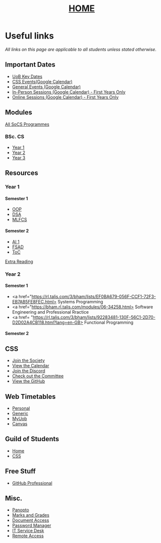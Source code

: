 <header style="text-align:center">
<h1><a href="https://mattythehacker.github.io/FirstYearCSResources/"><b>HOME</b></a></h1>
</header>

# Useful links

*All links on this page are applicable to all students unless stated otherwise.*

## Important Dates

- <a href="https://www.birmingham.ac.uk/welcome/2021/wellbeing/parents/key-dates.aspx">UoB Key Dates</a>
- <a href="https://calendar.google.com/calendar/embed?src=kg5v9k480jn2qahpmq33h8g7cs%40group.calendar.google.com&ctz=Europe%2FLondon">CSS Events(Google Calendar)</a>
- <a href="https://calendar.google.com/calendar/embed?src=311upsnbjculbu3ed2bjvlrqh8%40group.calendar.google.com&ctz=Europe%2FLondon">General Events (Google Calendar)</a>
- <a href="https://calendar.google.com/calendar/embed?src=i356ffimkc4qrtnhjajos4jt9c%40group.calendar.google.com&ctz=Europe%2FLondon">In-Person Sessions (Google Calendar) - First Years Only</a>
- <a href="https://calendar.google.com/calendar/embed?src=6q1ut7h5hj96pilm84855oclrg%40group.calendar.google.com&ctz=Europe%2FLondon">Online Sessions (Google Calendar) - First Years Only</a>

## Modules

<a href="https://www.cs.bham.ac.uk/internal/programmes/2021">All SoCS Programmes</a><br>


### BSc. CS

- <a href="https://www.cs.bham.ac.uk/internal/programmes/2021/4436/years/1">Year 1</a>
- <a href="https://www.cs.bham.ac.uk/internal/programmes/2021/4436/years/2">Year 2</a>
- <a href="https://www.cs.bham.ac.uk/internal/programmes/2021/4436/years/3">Year 3</a>


## Resources

### Year 1

#### Semester 1
- <a href="https://rl.talis.com/3/bham/lists/B7DB904B-AD4C-4058-A3E2-C1B29783B6E9.html?lang=en-GB&login=1">OOP</a>
- <a href="https://rl.talis.com/3/bham/lists/9D90A298-56FA-D257-8912-E8D987062F10.html?lang=en-GB&login=1">DSA</a> 
- <a href="https://rl.talis.com/3/bham/lists/CB5A15D8-9C29-5D06-340B-74FD52A84B65.html?lang=en-GB&login=1">MLFCS</a>

#### Semester 2
- <a href="https://rl.talis.com/3/bham/lists/6CD8B1EF-2CFC-5495-2E12-B6863ECA599D.html?lang=en-GB&login=1">AI 1</a>
- <a href="https://rl.talis.com/3/bham/lists/A592D915-F733-4481-CB8D-B6A3A2AA2F4D.html?lang=en-GB&login=1">FSAD</a>
- <a href="https://rl.talis.com/3/bham/lists/2368E554-0AE3-2A9C-2F25-51B8FA06E416.html?lang=en-GB&login=1">ToC</a>

<a href="https://rhysimus.com/resources/">Extra Reading</a>

### Year 2

#### Semester 1
- <a href="https://rl.talis.com/3/bham/lists/EF0BA679-056F-CCF1-72F3-EB7AB5FE8FEC.html> Systems Programming </a>
- <a href="https://bham.rl.talis.com/modules/06-34258.html> Software Engineering and Professional Rractice </a>
- <a href= "https://rl.talis.com/3/bham/lists/92283481-130F-56C1-2D70-D2D02A4CB118.html?lang=en-GB> Functional Programming </a>


#### Semester 2




## CSS
- <a href="https://cssbham.com/join">Join the Society</a>
- <a href="https://cssbham.com/calendar">View the Calendar</a>
- <a href="https://cssbham.com/discord">Join the Discord</a>
- <a href="https://cssbham.com/committee">Check out the Committee</a>
- <a href="https://cssbham.com/github">View the GitHub</a>

## Web Timetables
- <a href="https://onlinetimetables.bham.ac.uk/Timetable/current_academic_year_2/default.aspx">Personal</a> 
- <a href="https://onlinetimetables.bham.ac.uk/Timetable/current_academic_year/">Generic</a>
- <a href="https://myuob.bham.ac.uk/dashboard/student">MyUob</a>
- <a href="https://canvas.bham.ac.uk/calendar">Canvas</a>

## Guild of Students
- <a href="https://www.guildofstudents.com/">Home</a> 
- <a href="https://www.guildofstudents.com/studentgroups/societies/css/">CSS</a>

## Free Stuff
- <a href="https://education.github.com/pack">GitHub Professional</a>

## Misc.
- <a href="https://bham.cloud.panopto.eu/Panopto/Pages/Sessions/List.aspx">Panopto</a>
- <a href="https://student-gateway.bham.ac.uk/">Marks and Grades</a>
- <a href="https://verify.bham.ac.uk/">Document Access</a>
- <a href="https://my.password.bham.ac.uk/PMUser/">Password Manager</a>
- <a href="https://universityofbirmingham.service-now.com/">IT Service Desk</a>
- <a href="https://remote.bham.ac.uk/">Remote Access</a>

